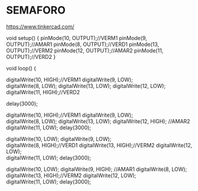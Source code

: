 # SEMAFORO
https://www.tinkercad.com/

void setup()
{
  pinMode(10, OUTPUT);//VERM1
  pinMode(9, OUTPUT);//AMAR1
  pinMode(8, OUTPUT);//VERD1
  pinMode(13, OUTPUT);//VERM2
  pinMode(12, OUTPUT);//AMAR2
  pinMode(11, OUTPUT);//VERD2
}

void loop()
{
    

  digitalWrite(10, HIGH);//VERM1
  digitalWrite(9, LOW);  
  digitalWrite(8, LOW);
  digitalWrite(13, LOW);
  digitalWrite(12, LOW);  
  digitalWrite(11, HIGH);//VERD2
  
  delay(3000); 
  
  digitalWrite(10, HIGH);//VERM1
  digitalWrite(9, LOW);  
  digitalWrite(8, LOW);
  digitalWrite(13, LOW);
  digitalWrite(12, HIGH); //AMAR2 
  digitalWrite(11, LOW);
  delay(3000); 
  
  digitalWrite(10, LOW);
  digitalWrite(9, LOW);  
  digitalWrite(8, HIGH);//VERD1
  digitalWrite(13, HIGH);//VERM2
  digitalWrite(12, LOW);  
  digitalWrite(11, LOW);
  delay(3000); 
  
  digitalWrite(10, LOW);
  digitalWrite(9, HIGH); //AMAR1
  digitalWrite(8, LOW);
  digitalWrite(13, HIGH);//VERM2
  digitalWrite(12, LOW);  
  digitalWrite(11, LOW);
  delay(3000); 
  
